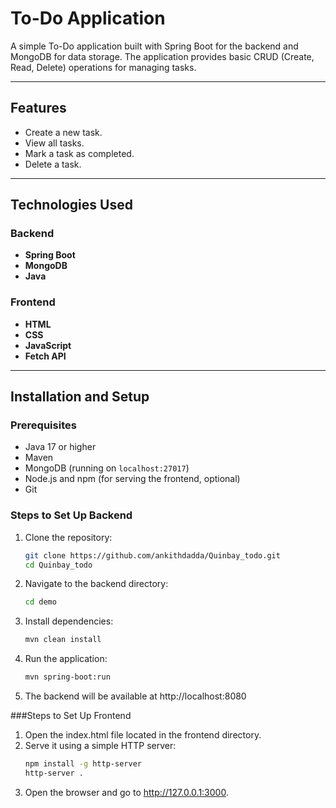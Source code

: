 # To-Do Application

A simple To-Do application built with Spring Boot for the backend and MongoDB for data storage. The application provides basic CRUD (Create, Read, Delete) operations for managing tasks.

---

## Features

- Create a new task.
- View all tasks.
- Mark a task as completed.
- Delete a task.

---

## Technologies Used

### Backend
- **Spring Boot**
- **MongoDB**
- **Java**

### Frontend
- **HTML**
- **CSS**
- **JavaScript**
- **Fetch API**

---

## Installation and Setup

### Prerequisites
- Java 17 or higher
- Maven
- MongoDB (running on `localhost:27017`)
- Node.js and npm (for serving the frontend, optional)
- Git

### Steps to Set Up Backend
1. Clone the repository:
   ```bash
   git clone https://github.com/ankithdadda/Quinbay_todo.git
   cd Quinbay_todo

2. Navigate to the backend directory:
   ```bash
   cd demo

3. Install dependencies:
   ```bash
   mvn clean install

4. Run the application:
   ```bash
   mvn spring-boot:run

5. The backend will be available at http://localhost:8080

###Steps to Set Up Frontend

1. Open the index.html file located in the frontend directory.
2. Serve it using a simple HTTP server:
   ```bash
   npm install -g http-server
   http-server .
3. Open the browser and go to http://127.0.0.1:3000.
